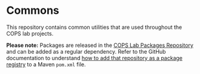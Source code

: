 # Commons

This repository contains common utilities that are used throughout the COPS lab projects.

**Please note:** Packages are released in the [COPS Lab Packages Repository](https://github.com/cops-lab/packages) and can be added as a regular dependency. Refer to the GitHub documentation to understand [how to add that repository as a package registry](https://docs.github.com/en/packages/working-with-a-github-packages-registry/working-with-the-apache-maven-registry) to a Maven `pom.xml` file.
